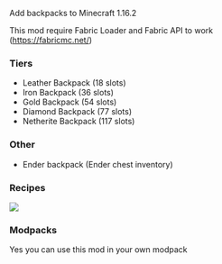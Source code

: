 Add backpacks to Minecraft 1.16.2

This mod require Fabric Loader and Fabric API to work (https://fabricmc.net/)

### Tiers

- Leather Backpack (18 slots)
- Iron Backpack (36 slots)
- Gold Backpack (54 slots)
- Diamond Backpack (77 slots)
- Netherite Backpack (117 slots)

### Other

- Ender backpack (Ender chest inventory)

### Recipes

![](https://i.imgur.com/j2773al.png)

### Modpacks

Yes you can use this mod in your own modpack